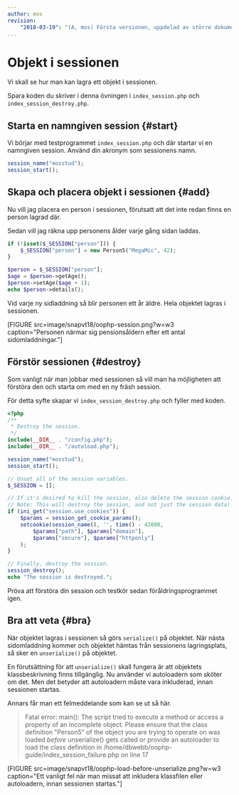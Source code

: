 ```yaml
---
author: mos
revision:
    "2018-03-19": "(A, mos) Första versionen, uppdelad av större dokument."
...
```

Objekt i sessionen
==================================

Vi skall se hur man kan lagra ett objekt i sessionen.

Spara koden du skriver i denna övningen i `index_session.php` och `index_session_destroy.php`.



Starta en namngiven session {#start}
----------------------------------

Vi börjar med testprogrammet `index_session.php` och där startar vi en namngiven session. Använd din akronym som sessionens namn.

```php
session_name("mosstud");
session_start();
```



Skapa och placera objekt i sessionen {#add}
----------------------------------

Nu vill jag placera en person i sessionen, förutsatt att det inte redan finns en person lagrad där.

Sedan vill jag räkna upp personens ålder varje gång sidan laddas.

```php
if (!isset($_SESSION["person"])) {
    $_SESSION["person"] = new Person5("MegaMic", 42);
}

$person = $_SESSION["person"];
$age = $person->getAge();
$person->setAge($age + 1);
echo $person->details();
```

Vid varje ny sidladdning så blir personen ett år äldre. Hela objektet lagras i sessionen.

[FIGURE src=image/snapvt18/oophp-session.png?w=w3 caption="Personen närmar sig pensionsåldern efter ett antal sidomladdningar."]



Förstör sessionen {#destroy}
----------------------------------

Som vanligt när man jobbar med sessionen så vill man ha möjligheten att förstöra den och starta om med en ny fräsh session.

För detta syfte skapar vi `index_session_destroy.php` och fyller med koden.

```php
<?php
/**
 * Destroy the session.
 */
include(__DIR__ . "/config.php");
include(__DIR__ . "/autoload.php");

session_name("mosstud");
session_start();

// Unset all of the session variables.
$_SESSION = [];

// If it's desired to kill the session, also delete the session cookie.
// Note: This will destroy the session, and not just the session data!
if (ini_get("session.use_cookies")) {
    $params = session_get_cookie_params();
    setcookie(session_name(), '', time() - 42000,
        $params["path"], $params["domain"],
        $params["secure"], $params["httponly"]
    );
}

// Finally, destroy the session.
session_destroy();
echo "The session is destroyed.";
```

Pröva att förstöra din session och testkör sedan föråldringsprogrammet igen.



Bra att veta {#bra}
----------------------------------

När objektet lagras i sessionen så görs `serialize()` på objektet. När nästa sidomladdning kommer och objektet hämtas från sessionens lagringsplats, så sker en `unserialize()` på objektet.

En förutsättning för att `unserialize()` skall fungera är att objektets klassbeskrivning finns tillgänglig. Nu använder vi autoloadern som sköter om det. Men det betyder att autoloadern måste vara inkluderad, innan sessionen startas. 

Annars får man ett felmeddelande som kan se ut så här.

> Fatal error: main(): The script tried to execute a method or access a property of an incomplete object. Please ensure that the class definition &quot;Person5&quot; of the object you are trying to operate on was loaded _before_ unserialize() gets called or provide an autoloader to load the class definition in /home/dbwebb/oophp-guide/index_session_failure.php on line 17

[FIGURE src=image/snapvt18/oophp-load-before-unserialize.png?w=w3 caption="Ett vanligt fel när man missat att inkludera klassfilen eller autoloadern, innan sessionen startas."]
